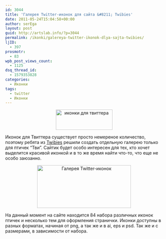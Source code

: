```yaml
---
id: 3044
title: 'Галерея Twitter-иконок для сайта &#8211; Twibies'
date: 2011-05-24T15:04:58+00:00
author: serEga
layout: post
guid: http://artslab.info/?p=3044
permalink: /ikonki/galereya-twitter-ikonok-dlya-sajta-twibies/
ljID:
  - 397
prosmotr:
  - 83
wpb_post_views_count:
  - 1125
dsq_thread_id:
  - 1579353828
categories:
  - Иконки
tags:
  - twitter
  - Иконки
---
```

<center>
  <img src="http://img.artslab.info/twibies_gallery.jpg" alt="иконки для твиттера" title="twibies_gallery" width="181" height="65" class="alignnone size-full wp-image-3050" />
</center>

Иконок для Твиттера существует просто немереное количество, поэтому ребята из [Twibies](http://www.twibies.com/) решили создать отдельную галерею только для птичек &#8220;Тви&#8221;. Сайтик будет особо интересен для тех, кто хочет выделится красивой иконкой и в то же время найти что-то, что еще не особо заюзанно.

<center>
  <a href="http://img.artslab.info/twibies.jpg"><img src="http://img.artslab.info/twibies-300x137.jpg" alt="Галерея Twitter-иконок " title="twibies" width="300" height="137" class="alignnone size-medium wp-image-3045" /></a>
</center>

На данный момент на сайте находится 84 набора различных иконок птичек и несколько тем для оформления странички. Иконки доступны в разных форматах, начиная от png, а так же и в ai, eps и psd. Так же и с размерами, в зависимости от набора.